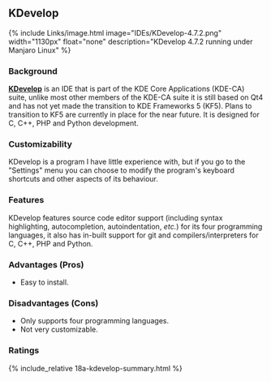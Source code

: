 ## KDevelop
{% include Links/image.html image="IDEs/KDevelop-4.7.2.png" width="1130px" float="none" description="KDevelop 4.7.2 running under Manjaro Linux" %}

### Background
[**KDevelop**](https://www.kdevelop.org/) is an IDE that is part of the KDE Core Applications (KDE-CA) suite, unlike most other members of the KDE-CA suite it is still based on Qt4 and has not yet made the transition to KDE Frameworks 5 (KF5). Plans to transition to KF5 are currently in place for the near future. It is designed for C, C++, PHP and Python development.

### Customizability
KDevelop is a program I have little experience with, but if you go to the "Settings" menu you can choose to modify the program's keyboard shortcuts and other aspects of its behaviour.

### Features
KDevelop features source code editor support (including syntax highlighting, autocompletion, autoindentation, *etc.*) for its four programming languages, it also has in-built support for git and compilers/interpreters for C, C++, PHP and Python.

### Advantages (Pros)
* Easy to install.

### Disadvantages (Cons)
* Only supports four programming languages.
* Not very customizable.

### Ratings
{% include_relative 18a-kdevelop-summary.html %}
